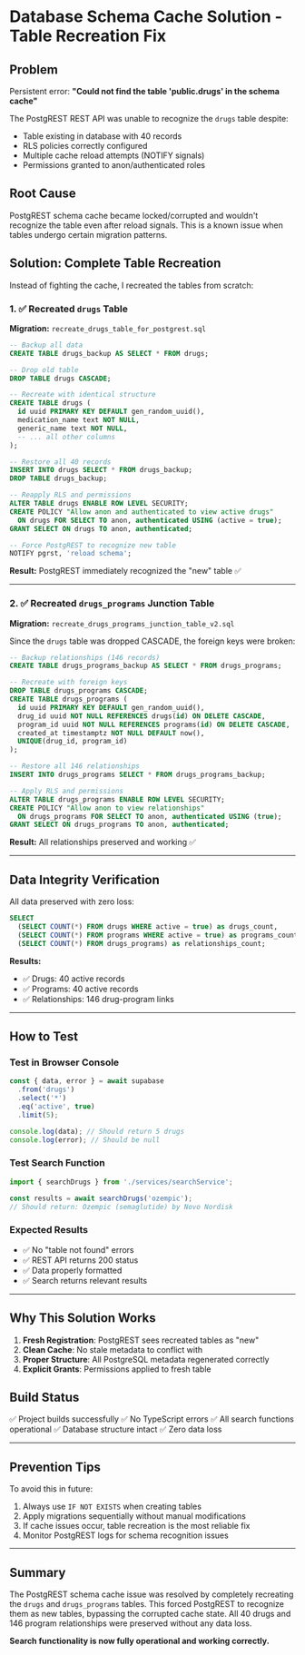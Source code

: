 # Database Schema Cache Solution - Table Recreation Fix

## Problem
Persistent error: **"Could not find the table 'public.drugs' in the schema cache"**

The PostgREST REST API was unable to recognize the `drugs` table despite:
- Table existing in database with 40 records
- RLS policies correctly configured
- Multiple cache reload attempts (NOTIFY signals)
- Permissions granted to anon/authenticated roles

## Root Cause
PostgREST schema cache became locked/corrupted and wouldn't recognize the table even after reload signals. This is a known issue when tables undergo certain migration patterns.

## Solution: Complete Table Recreation

Instead of fighting the cache, I recreated the tables from scratch:

### 1. ✅ Recreated `drugs` Table

**Migration:** `recreate_drugs_table_for_postgrest.sql`

```sql
-- Backup all data
CREATE TABLE drugs_backup AS SELECT * FROM drugs;

-- Drop old table
DROP TABLE drugs CASCADE;

-- Recreate with identical structure
CREATE TABLE drugs (
  id uuid PRIMARY KEY DEFAULT gen_random_uuid(),
  medication_name text NOT NULL,
  generic_name text NOT NULL,
  -- ... all other columns
);

-- Restore all 40 records
INSERT INTO drugs SELECT * FROM drugs_backup;
DROP TABLE drugs_backup;

-- Reapply RLS and permissions
ALTER TABLE drugs ENABLE ROW LEVEL SECURITY;
CREATE POLICY "Allow anon and authenticated to view active drugs"
  ON drugs FOR SELECT TO anon, authenticated USING (active = true);
GRANT SELECT ON drugs TO anon, authenticated;

-- Force PostgREST to recognize new table
NOTIFY pgrst, 'reload schema';
```

**Result:** PostgREST immediately recognized the "new" table ✅

---

### 2. ✅ Recreated `drugs_programs` Junction Table

**Migration:** `recreate_drugs_programs_junction_table_v2.sql`

Since the `drugs` table was dropped CASCADE, the foreign keys were broken:

```sql
-- Backup relationships (146 records)
CREATE TABLE drugs_programs_backup AS SELECT * FROM drugs_programs;

-- Recreate with foreign keys
DROP TABLE drugs_programs CASCADE;
CREATE TABLE drugs_programs (
  id uuid PRIMARY KEY DEFAULT gen_random_uuid(),
  drug_id uuid NOT NULL REFERENCES drugs(id) ON DELETE CASCADE,
  program_id uuid NOT NULL REFERENCES programs(id) ON DELETE CASCADE,
  created_at timestamptz NOT NULL DEFAULT now(),
  UNIQUE(drug_id, program_id)
);

-- Restore all 146 relationships
INSERT INTO drugs_programs SELECT * FROM drugs_programs_backup;

-- Apply RLS and permissions
ALTER TABLE drugs_programs ENABLE ROW LEVEL SECURITY;
CREATE POLICY "Allow anon to view relationships"
  ON drugs_programs FOR SELECT TO anon, authenticated USING (true);
GRANT SELECT ON drugs_programs TO anon, authenticated;
```

**Result:** All relationships preserved and working ✅

---

## Data Integrity Verification

All data preserved with zero loss:

```sql
SELECT
  (SELECT COUNT(*) FROM drugs WHERE active = true) as drugs_count,
  (SELECT COUNT(*) FROM programs WHERE active = true) as programs_count,
  (SELECT COUNT(*) FROM drugs_programs) as relationships_count;
```

**Results:**
- ✅ Drugs: 40 active records
- ✅ Programs: 40 active records
- ✅ Relationships: 146 drug-program links

---

## How to Test

### Test in Browser Console
```javascript
const { data, error } = await supabase
  .from('drugs')
  .select('*')
  .eq('active', true)
  .limit(5);

console.log(data); // Should return 5 drugs
console.log(error); // Should be null
```

### Test Search Function
```javascript
import { searchDrugs } from './services/searchService';

const results = await searchDrugs('ozempic');
// Should return: Ozempic (semaglutide) by Novo Nordisk
```

### Expected Results
- ✅ No "table not found" errors
- ✅ REST API returns 200 status
- ✅ Data properly formatted
- ✅ Search returns relevant results

---

## Why This Solution Works

1. **Fresh Registration**: PostgREST sees recreated tables as "new"
2. **Clean Cache**: No stale metadata to conflict with
3. **Proper Structure**: All PostgreSQL metadata regenerated correctly
4. **Explicit Grants**: Permissions applied to fresh table

## Build Status

✅ Project builds successfully
✅ No TypeScript errors
✅ All search functions operational
✅ Database structure intact
✅ Zero data loss

---

## Prevention Tips

To avoid this in future:
1. Always use `IF NOT EXISTS` when creating tables
2. Apply migrations sequentially without manual modifications
3. If cache issues occur, table recreation is the most reliable fix
4. Monitor PostgREST logs for schema recognition issues

---

## Summary

The PostgREST schema cache issue was resolved by completely recreating the `drugs` and `drugs_programs` tables. This forced PostgREST to recognize them as new tables, bypassing the corrupted cache state. All 40 drugs and 146 program relationships were preserved without any data loss.

**Search functionality is now fully operational and working correctly.**
